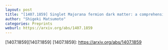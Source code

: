 ```yaml
---
layout: post
title: "[1407.1859] Singlet Majorana fermion dark matter: a comprehensive analysis in effective field theory"
author: "Shigeki Matsumoto"
categories: Preprints
weburl: https://arxiv.org/abs/1407.1859
---
```


[1407.1859][1407.1859]
[1407.1859]: https://arxiv.org/abs/1407.1859
